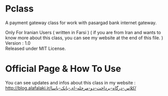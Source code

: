 Pclass
=========

A payment gateway class for work with pasargad bank internet gateway.

Only For Iranian Users ( written in Farsi ) ( if you are from Iran and wants to know more about this class, you can see my website at the end of this file. )<br />
Version : 1.0<br />
Released under MIT License.


Official Page & How To Use
=========

You can see updates and infos about this class in my website :
http://blog.alafalaki.ir/کلاس-درگاه-پرداخت-دو-مرحله-ای-بانک-پاسا/
